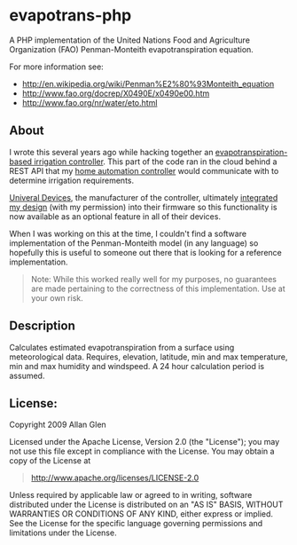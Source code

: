 evapotrans-php
=========

A PHP implementation of the United Nations Food and Agriculture Organization (FAO) Penman-Monteith evapotranspiration equation.

For more information see:
* http://en.wikipedia.org/wiki/Penman%E2%80%93Monteith_equation
* http://www.fao.org/docrep/X0490E/x0490e00.htm
* http://www.fao.org/nr/water/eto.html

About
-----
I wrote this several years ago while hacking together an [evapotranspiration-based irrigation controller](http://blog.allanglen.com/2009/07/building-a-smart-irrigation-controller-part-1).  This part of the code ran in the cloud behind a REST API that my [home automation controller](http://www.universal-devices.com/residential/isy-99i/) would communicate with to determine irrigation requirements.

[Univeral Devices](http://www.universal-devices.com/), the manufacturer of the controller, ultimately [integrated my design](http://forum.universal-devices.com/viewtopic.php?t=2682) (with my permission) into their firmware so this functionality is now available as an optional feature in all of their devices.

When I was working on this at the time, I couldn't find a software implementation of the Penman-Monteith model (in any language) so hopefully this is useful to someone out there that is looking for a reference implementation.

> Note: While this worked really well for my purposes, no guarantees are made pertaining to the correctness of this implementation.  Use at your own risk.

Description
-----------
Calculates estimated evapotranspiration from a surface using meteorological data.  Requires, elevation, latitude, min and max temperature, min and max humidity and windspeed. A 24 hour calculation period is assumed.

License: 
--------

Copyright 2009 Allan Glen

Licensed under the Apache License, Version 2.0 (the "License");
you may not use this file except in compliance with the License.
You may obtain a copy of the License at

> http://www.apache.org/licenses/LICENSE-2.0

Unless required by applicable law or agreed to in writing, software
distributed under the License is distributed on an "AS IS" BASIS,
WITHOUT WARRANTIES OR CONDITIONS OF ANY KIND, either express or implied.
See the License for the specific language governing permissions and
limitations under the License.
